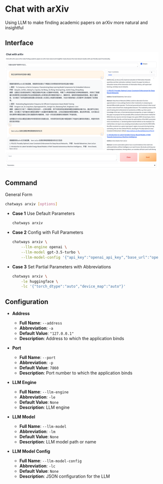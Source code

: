 # Chat with arXiv

Using LLM to make finding academic papers on arXiv more natural and insightful

## Interface

![chat_with_arxiv](figures/chat_with_arxiv.png)

## Command

General Form

```bash
chatways arxiv [options]
```

- **Case 1** Use Default Parameters

  ```bash
  chatways arxiv
  ```

- **Case 2** Config with Full Parameters

  ```bash
  chatways arxiv \
      --llm-engine openai \
      --llm-model gpt-3.5-turbo \
      --llm-model-config '{"api_key":"openai_api_key","base_url":"openai_base_url"}'
  ```

- **Case 3** Set Partial Parameters with Abbreviations

  ```bash
  chatways arxiv \
      -le huggingface \
      -lc '{"torch_dtype":"auto","device_map":"auto"}'
  ```

## Configuration

- **Address**
  - **Full Name**: `--address`
  - **Abbreviation**: `-a`
  - **Default Value**: `"127.0.0.1"`
  - **Description**: Address to which the application binds

- **Port**
  - **Full Name**: `--port`
  - **Abbreviation**: `-p`
  - **Default Value**: `7860`
  - **Description**: Port number to which the application binds

- **LLM Engine**
  - **Full Name**: `--llm-engine`
  - **Abbreviation**: `-le`
  - **Default Value**: `None`
  - **Description**: LLM engine

- **LLM Model**
  - **Full Name**: `--llm-model`
  - **Abbreviation**: `-lm`
  - **Default Value**: `None`
  - **Description**: LLM model path or name

- **LLM Model Config**
  - **Full Name**: `--llm-model-config`
  - **Abbreviation**: `-lc`
  - **Default Value**: `None`
  - **Description**: JSON configuration for the LLM
